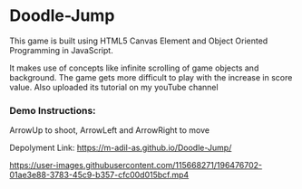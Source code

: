 # Doodle-Jump
This game is built using HTML5 Canvas Element and Object Oriented Programming in JavaScript.

It makes use of concepts like infinite scrolling of game objects and background. The game gets more difficult to play with the increase in score value. Also uploaded its tutorial on my youTube channel

### Demo Instructions:
ArrowUp to shoot, ArrowLeft and ArrowRight to move       

Depolyment Link: https://m-adil-as.github.io/Doodle-Jump/

https://user-images.githubusercontent.com/115668271/196476702-01ae3e88-3783-45c9-b357-cfc00d015bcf.mp4
